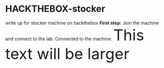 # HACKTHEBOX-stocker
write up for stocker machine on hackthebox
**First step:**
Join the machine and connect to the lab.
Connected to the machine:
<font size="17">This text will be larger</font>
